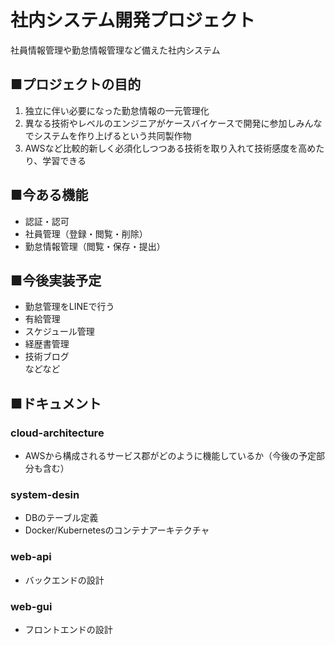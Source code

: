 # 社内システム開発プロジェクト
社員情報管理や勤怠情報管理など備えた社内システム

## ■プロジェクトの目的
1. 独立に伴い必要になった勤怠情報の一元管理化
1. 異なる技術やレベルのエンジニアがケースバイケースで開発に参加しみんなでシステムを作り上げるという共同製作物
1. AWSなど比較的新しく必須化しつつある技術を取り入れて技術感度を高めたり、学習できる

## ■今ある機能
* 認証・認可
* 社員管理（登録・閲覧・削除）
* 勤怠情報管理（閲覧・保存・提出）

## ■今後実装予定
* 勤怠管理をLINEで行う
* 有給管理
* スケジュール管理
* 経歴書管理
* 技術ブログ   
などなど

## ■ドキュメント
### cloud-architecture
* AWSから構成されるサービス郡がどのように機能しているか（今後の予定部分も含む）

### system-desin
* DBのテーブル定義
* Docker/Kubernetesのコンテナアーキテクチャ

### web-api
* バックエンドの設計

### web-gui
* フロントエンドの設計
